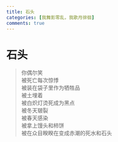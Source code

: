 ```yaml
---
title: 石头
categories: [我舞影零乱，我歌月徘徊]
comments: true
---
```

# 石头
>你偶尔笑<BR>
被死亡每次惊悸<BR>被装在袋子里作为牺牲品<BR>被土埋着<BR>被白炽灯烫死成为黑点<BR>被冬天皲裂<BR>被春天感染<BR>被拿上馒头和柿饼<BR>被在众目睽睽在变成赤潮的死水和石头<BR>

